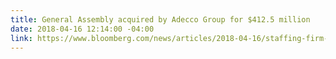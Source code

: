 ```yaml
---
title: General Assembly acquired by Adecco Group for $412.5 million
date: 2018-04-16 12:14:00 -04:00
link: https://www.bloomberg.com/news/articles/2018-04-16/staffing-firm-adecco-buys-general-assembly-for-412-5-million
---
```



